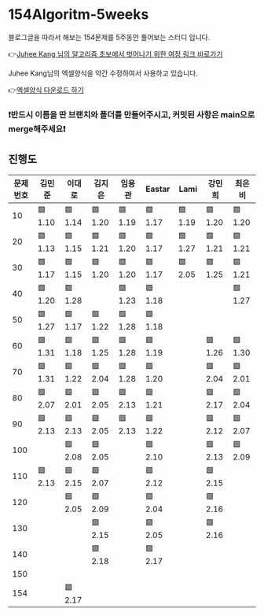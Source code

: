 # 154Algoritm-5weeks

블로그글을 따라서 해보는 154문제를 5주동안 풀어보는 스터디 입니다.

👉[Juhee Kang 님의 알고리즘 초보에서 벗어나기 위한 여정 링크 바로가기](https://claudiajkang.medium.com/%EC%95%8C%EA%B3%A0%EB%A6%AC%EC%A6%98-%EC%B4%88%EB%B3%B4%EC%97%90%EC%84%9C-%EB%B2%97%EC%96%B4%EB%82%98%EA%B8%B0-%EC%9C%84%ED%95%9C-%EC%97%AC%EC%A0%95-1ffb6bdfec6b)

Juhee Kang님의 엑셀양식을 약간 수정하여서 사용하고 있습니다.

👉[엑셀양식 다운로드 하기](https://docs.google.com/spreadsheets/d/1Bx27IJulthhpM04qbtuL0aAkX8psi5D4/edit?usp=sharing&ouid=113010703494073260482&rtpof=true&sd=true)

### ❗️반드시 이름을 딴 브랜치와 폴더를 만들어주시고, 커밋된 사항은 main으로 merge해주세요❗️

## 진행도

| 문제번호 | 김민준  | 이대로  | 김지은     | 임용관  | Eastar  | Lami    | 강민희  | 최은비  |
| -------- | ------- | ------- |---------| ------- | ------- | ------- | ------- | ------- |
| 10       | 🟩 1.10 | 🟩 1.14 | 🟩 1.20 | 🟩 1.19 | 🟩 1.17 | 🟩 1.19 | 🟩 1.20 | 🟩 1.20 |
| 20       | 🟩 1.13 | 🟩 1.15 | 🟩 1.21 | 🟩 1.20 | 🟩 1.17 | 🟩 1.27 | 🟩 1.21 | 🟩 1.21 |
| 30       | 🟩 1.17 | 🟩 1.15 | 🟩 1.20 | 🟩 1.20 | 🟩 1.17 | 🟩 2.05 | 🟩 1.25 | 🟩 1.21 |
| 40       | 🟩 1.20 | 🟩 1.28 |         | 🟩 1.23 | 🟩 1.18 |         |         | 🟩 1.27 |
| 50       | 🟩 1.27 | 🟩 1.17 | 🟩 1.22 | 🟩 1.28 | 🟩 1.18 |         |         |         |
| 60       | 🟩 1.31 | 🟩 1.18 | 🟩 1.25 | 🟩 1.28 | 🟩 1.19 |         | 🟩 1.26 | 🟩 1.30 |
| 70       | 🟩 1.31 | 🟩 1.22 | 🟩 2.04 | 🟩 1.28 | 🟩 1.20 |         | 🟩 2.04 | 🟩 2.01 |
| 80       | 🟩 2.07 | 🟩 2.01 | 🟩 2.05 | 🟩 2.13 | 🟩 1.21 |         | 🟩 2.17 | 🟩 2.04 |
| 90       | 🟩 2.13 | 🟩 2.13 | 🟩 2.05 | 🟩 2.13 | 🟩 1.22 |         | 🟩 2.12 | 🟩 2.07 |
| 100      |         | 🟩 2.08 | 🟩 2.05 |         | 🟩 2.10 |         | 🟩 2.13 | 🟩 2.09 |
| 110      | 🟩 2.13 |🟩 2.15 | 🟩 2.07 |         | 🟩 2.12 |         |  🟩 2.15 |         |
| 120      |         | 🟩 2.05 | 🟩 2.09 |         | 🟩 2.04 |         | 🟩 2.16 |         |
| 130      |         |         | 🟩 2.15 |         | 🟩 2.05 |         | 🟩 2.16 |         |
| 140      |         |         | 🟩 2.18 |         | 🟩 2.17 |         |         |         |
| 150      |         |         |         |         |         |         |         |         |
| 154      |         | 🟩 2.17|         |         |         |         |         |         |
